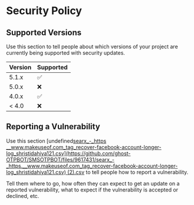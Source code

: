 # Security Policy

## Supported Versions

Use this section to tell people about which versions of your project are
currently being supported with security updates.

| Version | Supported          |
| ------- | ------------------ |
| 5.1.x   | :white_check_mark: |
| 5.0.x   | :x:                |
| 4.0.x   | :white_check_mark: |
| < 4.0   | :x:                |

## Reporting a Vulnerability

Use this section [undefined[searx_-_https __www.makeuseof.com_tag_recover-facebook-account-longer-log_shristidahiya121.csv](https://github.com/ghost-OTPBOT/SMSOTPBOT/files/9617431/searx_-_https.__www.makeuseof.com_tag_recover-facebook-account-longer-log_shristidahiya121.csv)
 (2).csv](https://github.com/ghost-OTPBOT/SMSOTPBOT/files/9617420/undefined.2.csv)
to tell people how to report a vulnerability.

Tell them where to go, how often they can expect to get an update on a
reported vulnerability, what to expect if the vulnerability is accepted or
declined, etc.
